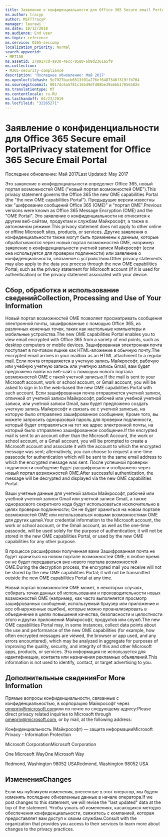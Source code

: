 ```yaml
---
title: Заявление о конфиденциальности для Office 365 Secure email Portal
ms.author: tracyp
author: MSFTTracyP
manager: laurawi
ms.date: 10/12/2018
ms.audience: End User
ms.topic: reference
ms.service: O365-seccomp
localization_priority: Normal
search.appverid:
- MET150
ms.assetid: 278917cd-a930-46cc-9580-6b9d2361a5f9
ms.collection:
- M365-security-compliance
description: 'Последнее обновление: Май 2017'
ms.openlocfilehash: 5e7927bacb6513f01a276ef6487346f319ffb704
ms.sourcegitcommit: 0017dc6a5f81c165d9dfd88be39a6bb17856582e
ms.translationtype: MT
ms.contentlocale: ru-RU
ms.lasthandoff: 04/23/2019
ms.locfileid: "32265271"
---
```

# <a name="privacy-statement-for-office-365-secure-email-portal"></a><span data-ttu-id="133fc-103">Заявление о конфиденциальности для Office 365 Secure email Portal</span><span class="sxs-lookup"><span data-stu-id="133fc-103">Privacy statement for Office 365 Secure Email Portal</span></span>

<span data-ttu-id="133fc-104">Последнее обновление: Май 2017</span><span class="sxs-lookup"><span data-stu-id="133fc-104">Last Updated: May 2017</span></span>
  
<span data-ttu-id="133fc-105">Это заявление о конфиденциальности определяет Office 365, новый портал возможностей OME ("новый портал возможностей OME").</span><span class="sxs-lookup"><span data-stu-id="133fc-105">This privacy statement governs the Office 365 the new OME capabilities Portal (the "the new OME capabilities Portal").</span></span> <span data-ttu-id="133fc-106">Предыдущие версии известны как "шифрование сообщений Office 365 (OME)" и "портал OME".</span><span class="sxs-lookup"><span data-stu-id="133fc-106">Previous versions were known as Office 365 Message Encryption (OME) and the "OME Portal".</span></span> <span data-ttu-id="133fc-107">Это заявление о конфиденциальности не относится к другим веб-сайтам, продуктам и службам Майкрософт, а также в автономном режиме.</span><span class="sxs-lookup"><span data-stu-id="133fc-107">This privacy statement does not apply to other online or offline Microsoft sites, products, or services.</span></span> <span data-ttu-id="133fc-108">Другие заявления о конфиденциальности также могут быть применены к данным, которые обрабатываются через новый портал возможностей OME, например заявление о конфиденциальности учетной записи Майкрософт (если она используется для проверки подлинности) или заявление о конфиденциальности, связанное с устройством.</span><span class="sxs-lookup"><span data-stu-id="133fc-108">Other privacy statements may also apply to the data you process through the new OME capabilities Portal, such as the privacy statement for Microsoft account (if it is used for authentication) or the privacy statement associated with your device.</span></span>
  
## <a name="collection-processing-and-use-of-your-information"></a><span data-ttu-id="133fc-109">Сбор, обработка и использование сведений</span><span class="sxs-lookup"><span data-stu-id="133fc-109">Collection, Processing and Use of Your Information</span></span>

<span data-ttu-id="133fc-110">Новый портал возможностей OME позволяет просматривать сообщения электронной почты, зашифрованные с помощью Office 365, из различных конечных точек, таких как настольные компьютеры и мобильные устройства.</span><span class="sxs-lookup"><span data-stu-id="133fc-110">The new OME capabilities Portal enables you to view email encrypted with Office 365 from a variety of end points, such as desktop computers or mobile devices.</span></span> <span data-ttu-id="133fc-111">Зашифрованная электронная почта поступает в почтовом ящике как HTML-вложение в обычную почту.</span><span class="sxs-lookup"><span data-stu-id="133fc-111">The encrypted email arrives in your mailbox as an HTML attachment to a regular mail.</span></span> <span data-ttu-id="133fc-112">Если почта отправляется в учетную запись Майкрософт, рабочую или учебную учетную запись или учетную запись Gmail, вам будет предложено войти на веб-сайт с помощью нового портала возможностей OME с такой учетной записью.</span><span class="sxs-lookup"><span data-stu-id="133fc-112">If the mail is sent to your Microsoft account, work or school account, or Gmail account, you will be asked to sign in to the web-based the new OME capabilities Portal with such account.</span></span> <span data-ttu-id="133fc-113">Если зашифрованная почта отправляется учетной записи, отличной от учетной записи Майкрософт, рабочей или учебной учетной записи, или учетной записи Gmail, вам будет предложено создать учетную запись Майкрософт и связать ее с учетной записью, на которую было отправлено зашифрованное сообщение; Кроме того, вы можете запросить одноразовый пароль для проверки подлинности, который будет отправляться на тот же адрес электронной почты, на который было отправлено зашифрованное сообщение.</span><span class="sxs-lookup"><span data-stu-id="133fc-113">If the encrypted mail is sent to an account other than the Microsoft Account, the work or school account, or a Gmail account, you will be prompted to create a Microsoft account and associate it with the account to which the encrypted message was sent; alternatively, you can choose to request a one-time passcode for authentication which will be sent to the same email address to which the encrypted message was sent.</span></span> <span data-ttu-id="133fc-114">После успешной проверки подлинности сообщение будет расшифровано и отображено через новый портал возможностей OME.</span><span class="sxs-lookup"><span data-stu-id="133fc-114">After successful authentication, the message will be decrypted and displayed via the new OME capabilities Portal.</span></span>
  
<span data-ttu-id="133fc-115">Ваши учетные данные для учетной записи Майкрософт, рабочей или учебной учетной записи Gmail или учетной записи Gmail, а также одноразового секретного кода будут использоваться исключительно в целях проверки подлинности; Он не будет храниться на новом портале возможностей OME или использоваться новыми возможностями OME для других целей.</span><span class="sxs-lookup"><span data-stu-id="133fc-115">Your credential information to the Microsoft account, the work or school account, or the Gmail account, as well as the one-time passcode, will be used solely for the purpose of authentication; it will not be stored in the new OME capabilities Portal, or used by the new OME capabilities for any other purpose.</span></span>
  
<span data-ttu-id="133fc-116">В процессе расшифровки полученная вами Зашифрованная почта не будет храниться на новом портале возможностей OME; в любое время он не будет передаваться вне нового портала возможностей OME.</span><span class="sxs-lookup"><span data-stu-id="133fc-116">During the decryption process, the encrypted mail you receive will not be stored by the new OME capabilities Portal; it will not be transmitted outside the new OME capabilities Portal at any time.</span></span>
  
<span data-ttu-id="133fc-117">Новый портал возможностей OME может, в некоторых случаях, собирать точки данных об использовании и производительности новых возможностей OME (например, как часто выполняется просмотр зашифрованных сообщений, используемый браузер или приложение и все обнаруженные ошибки), которые можно проанализировать в объединение в целях повышения качества, безопасности и целостности этого и других приложений Майкрософт, продуктов или служб.</span><span class="sxs-lookup"><span data-stu-id="133fc-117">The new OME capabilities Portal may, in some instances, collect data points about the use and performance of the new OME capabilities (for example, how often encrypted messages are viewed, the browser or app used, and any errors encountered), which may be analyzed in aggregate for purposes of improving the quality, security, and integrity of this and other Microsoft apps, products, or services.</span></span> <span data-ttu-id="133fc-118">Эта информация не используется для идентификации, контакта или назначения рекламных объявлений.</span><span class="sxs-lookup"><span data-stu-id="133fc-118">This information is not used to identify, contact, or target advertising to you.</span></span>
  
## <a name="for-more-information"></a><span data-ttu-id="133fc-119">Дополнительные сведения</span><span class="sxs-lookup"><span data-stu-id="133fc-119">For More Information</span></span>

<span data-ttu-id="133fc-120">Прямые вопросы конфиденциальности, связанные с конфиденциальностью, в корпорацию Майкрософт через [omepriv@microsoft.com](mailto:omepriv@microsoft.com)или по почте по следующему адресу:</span><span class="sxs-lookup"><span data-stu-id="133fc-120">Please direct privacy related inquiries to Microsoft through [omepriv@microsoft.com](mailto:omepriv@microsoft.com), or by mail, at the following address:</span></span>
  
<span data-ttu-id="133fc-121">Конфиденциальность (Майкрософт) — защита информации</span><span class="sxs-lookup"><span data-stu-id="133fc-121">Microsoft Privacy - Information Protection</span></span>
  
<span data-ttu-id="133fc-122">Microsoft Corporation</span><span class="sxs-lookup"><span data-stu-id="133fc-122">Microsoft Corporation</span></span>
  
<span data-ttu-id="133fc-123">One Microsoft Way</span><span class="sxs-lookup"><span data-stu-id="133fc-123">One Microsoft Way</span></span>
  
<span data-ttu-id="133fc-124">Redmond, Washington 98052 USA</span><span class="sxs-lookup"><span data-stu-id="133fc-124">Redmond, Washington 98052 USA</span></span>
  
## <a name="changes"></a><span data-ttu-id="133fc-125">Изменения</span><span class="sxs-lookup"><span data-stu-id="133fc-125">Changes</span></span>

<span data-ttu-id="133fc-126">Если мы публикуем изменения, внесенные в этот оператор, мы будем изменять последние обновленные данные в начале оператора.</span><span class="sxs-lookup"><span data-stu-id="133fc-126">If we post changes to this statement, we will revise the "last updated" data at the top of the statement.</span></span> <span data-ttu-id="133fc-127">Чтобы узнать об изменениях, касающихся методов обеспечения конфиденциальности, свяжитесь с компанией, которая предоставляет вам доступ к своим службам.</span><span class="sxs-lookup"><span data-stu-id="133fc-127">Consult with the organization that provides you access to their services to learn more about changes to the privacy practices.</span></span>
  

